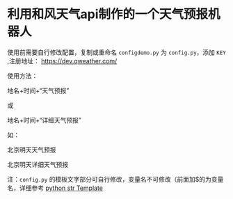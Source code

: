 # 利用和风天气api制作的一个天气预报机器人

使用前需要自行修改配置，复制或重命名 `configdemo.py` 为 `config.py`，添加 `KEY` ,注册地址： https://dev.qweather.com/

使用方法：

地名+时间+“天气预报”

或

地名+时间+“详细天气预报”

如：

北京明天天气预报

北京明天详细天气预报

注：`config.py` 的模板文字部分可自行修改，变量名不可修改（前面加$的为变量名，详细参考 [python str Template](https://docs.python.org/3/library/string.html#template-strings)